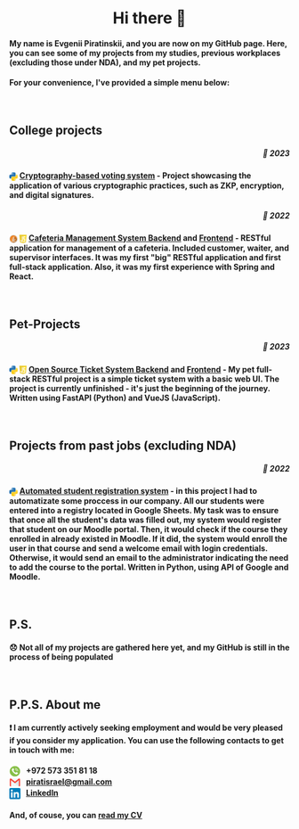 <div align=center>
  <h1><a href=""></a>Hi there 👋</h1>
</div>


#### []()My name is Evgenii Piratinskii, and you are now on my GitHub page. Here, you can see some of my projects from my studies, previous workplaces (excluding those under NDA), and my pet projects.

#### []()For your convenience, I've provided a simple menu below:

<br>

## []()College projects
<div align=right><h5><a href=""></a>📆 2023</h5></div>

#### []()<img src="python.png" height="15" style="vertical-align: middle;" title="Written in Python"></img> [Cryptography-based voting system](https://github.com/piratinskii/votes_project) - Project showcasing the application of various cryptographic practices, such as ZKP, encryption, and digital signatures. 

<div align=right><h5><a href=""></a>📆 2022</h5></div>

#### []()<img src="java.png" height="15" style="vertical-align: middle;" title="Written in Java"></img> <img src="js.png" height="15" style="vertical-align: middle;" title="Written in JavaScript"></img> [Cafeteria Management System Backend](https://github.com/piratinskii/SCECafe-backend) and [Frontend](https://github.com/piratinskii/SCECafe-frontend) - RESTful application for management of a cafeteria. Included customer, waiter, and supervisor interfaces. It was my first "big" RESTful application and first full-stack application. Also, it was my first experience with Spring and React. 

<br>

## []()Pet-Projects
<div align=right><h5><a href=""></a>📆 2023</h5></div>

#### []()<img src="python.png" height="15" style="vertical-align: middle;" title="Written in Python"></img> <img src="js.png" height="15" style="vertical-align: middle;" title="Written in JavaScript"></img> [Open Source Ticket System Backend](https://github.com/piratinskii/Ticket-System-Backend) and [Frontend](https://github.com/piratinskii/Ticket-System-Frontend) - My pet full-stack RESTful project is a simple ticket system with a basic web UI. The project is currently unfinished - it's just the beginning of the journey. Written using FastAPI (Python) and VueJS (JavaScript).

<br>

## []()Projects from past jobs (excluding NDA)
<div align=right><h5><a href=""></a>📆 2022</h5></div>

####  []()<img src="python.png" height="15" style="vertical-align: middle;" title="Written in Python"></img> [Automated student registration system](https://github.com/piratinskii/MoodleAPI) - in this project I had to automatizate some proccess in our company. All our students were entered into a registry located in Google Sheets. My task was to ensure that once all the student's data was filled out, my system would register that student on our Moodle portal. Then, it would check if the course they enrolled in already existed in Moodle. If it did, the system would enroll the user in that course and send a welcome email with login credentials. Otherwise, it would send an email to the administrator indicating the need to add the course to the portal. Written in Python, using API of Google and Moodle.

<br>

## []()P.S.
#### []() :disappointed: Not all of my projects are gathered here yet, and my GitHub is still in the process of being populated

<br>

## []()P.P.S. About me
#### []() :exclamation: I am currently actively seeking employment and would be very pleased if you consider my application. You can use the following contacts to get in touch with me:

<h4><img src='phone.png' width='20' style="vertical-align: middle; margin-right: 10px"><a href="https://www.linkedin.com/in/piratinskiy/" ><a href=""></a>+972 573 351 81 18<br>
<img src='mail.png' width='20' style="vertical-align: middle; margin-right: 10px"><a href="https://www.linkedin.com/in/piratinskiy/"><a href="mailto:piratisrael@gmail.com">piratisrael@gmail.com</a><br>
<img src='linkedin.png' width='20' style="vertical-align: middle; margin-right: 10px"><a href="https://www.linkedin.com/in/piratinskiy/">LinkedIn</a></h4>  

#### []() And, of couse, you can [read my CV](https://docs.google.com/document/d/1wAEELazL8WEoBTlQG7YH2BZiEgfx-MsYSMufA9WblIU/edit?usp=sharing) 
